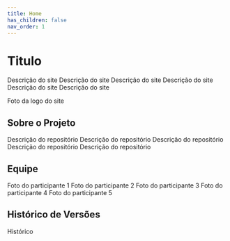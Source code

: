 ```yaml
---
title: Home
has_children: false
nav_order: 1
---
```


# Titulo

Descrição do site Descrição do site Descrição do site Descrição do site Descrição do site Descrição do site

Foto da logo do site

## Sobre o Projeto

Descrição do repositório Descrição do repositório Descrição do repositório Descrição do repositório Descrição do repositório

## Equipe

Foto do participante 1 Foto do participante 2 Foto do participante 3 Foto do participante 4 Foto do participante 5

## Histórico de Versões

Histórico